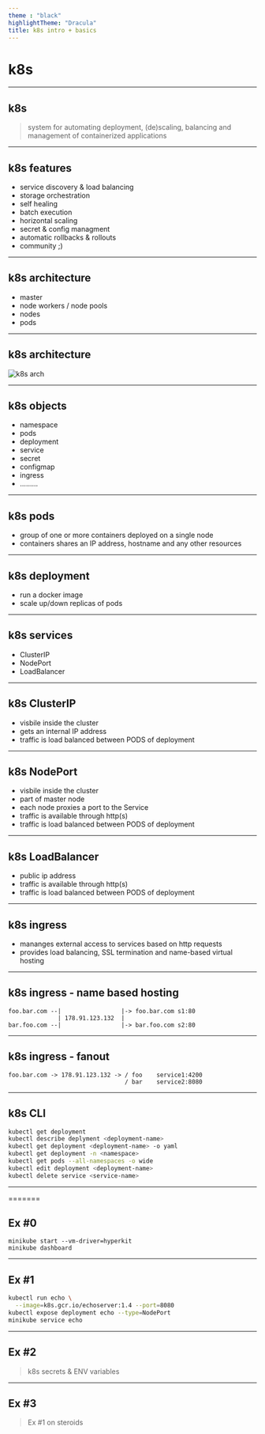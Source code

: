 ```yaml
---
theme : "black"
highlightTheme: "Dracula"
title: k8s intro + basics
---
```


# k8s

---

## k8s

> system for automating deployment, (de)scaling, balancing and management of containerized applications

---

## k8s features

- service discovery & load balancing
- storage orchestration
- self healing
- batch execution
- horizontal scaling
- secret & config managment
- automatic rollbacks & rollouts
- community ;)


---

## k8s architecture

- master
- node workers / node pools
- nodes
- pods

---

## k8s architecture

![k8s arch](https://1.bp.blogspot.com/-VMBcuIeUCx0/W26-OBALRvI/AAAAAAAABho/ayhh3n6DgHYl_SY9CLece-B-JQs1fTq3QCLcBGAs/s640/kubernetes%2Barchitecture%2Bexplained.jpg)

---

## k8s objects

- namespace
- pods
- deployment
- service
- secret
- configmap
- ingress
- .........

---

## k8s pods

- group of one or more containers deployed on a single node
- containers shares an IP address, hostname and any other resources

---

## k8s deployment

- run a docker image
- scale up/down replicas of pods

---

## k8s services

- ClusterIP
- NodePort
- LoadBalancer

---

## k8s ClusterIP

- visbile inside the cluster
- gets an internal IP address
- traffic is load balanced between PODS of deployment

---

## k8s NodePort

- visbile inside the cluster
- part of master node
- each node proxies a port to the Service
- traffic is available through http(s)
- traffic is load balanced between PODS of deployment

---

## k8s LoadBalancer

- public ip address
- traffic is available through http(s)
- traffic is load balanced between PODS of deployment

---

## k8s ingress

- mananges external access to services based on http requests
- provides load balancing, SSL termination and name-based virtual hosting

---

## k8s ingress - name based hosting

```
foo.bar.com --|                 |-> foo.bar.com s1:80
              | 178.91.123.132  |
bar.foo.com --|                 |-> bar.foo.com s2:80
```

---

## k8s ingress - fanout

```
foo.bar.com -> 178.91.123.132 -> / foo    service1:4200
                                 / bar    service2:8080
```

---

## k8s CLI

```bash
kubectl get deployment
kubectl describe deplyment <deployment-name>
kubectl get deployment <deployment-name> -o yaml
kubectl get deployment -n <namespace>
kubectl get pods --all-namespaces -o wide
kubectl edit deployment <deployment-name>
kubectl delete service <service-name>
```

---

=======
## Ex #0

```
minikube start --vm-driver=hyperkit
minikube dashboard
```

---

## Ex #1

```bash
kubectl run echo \
  --image=k8s.gcr.io/echoserver:1.4 --port=8080
kubectl expose deployment echo --type=NodePort
minikube service echo
```

---

## Ex #2

> k8s secrets & ENV variables

---

## Ex #3

> Ex #1 on steroids
